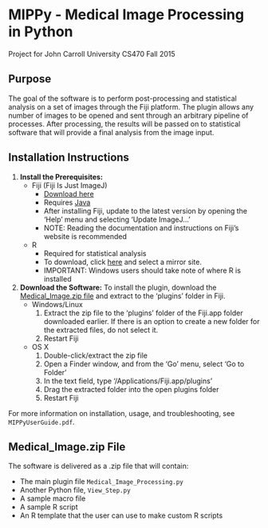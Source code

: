# MIPPy - Medical Image Processing in Python
Project for John Carroll University CS470 Fall 2015

## Purpose
The goal of the software is to perform post-processing and statistical analysis on a set of images through the Fiji platform. The plugin allows any number of images to be opened and sent through an arbitrary pipeline of processes. After processing, the results will be passed on to statistical software that will provide a final analysis from the image input. 

## Installation Instructions
1. **Install the Prerequisites:**
	* Fiji (Fiji Is Just ImageJ)
		* [Download here](http://fiji.sc/Downloads#Fiji)
		* Requires [Java](http://www.oracle.com/technetwork/java/javase/downloads/jre8-downloads-2133155.html)
		* After installing Fiji, update to the latest version by opening the ‘Help’ menu and selecting ‘Update ImageJ…’
		* NOTE: Reading the documentation and instructions on Fiji’s website is recommended 
	* R
		* Required for statistical analysis
		* To download, click [here](https://cran.r-project.org/mirrors.html) and select a mirror site.
		* IMPORTANT: Windows users should take note of where R is installed
2. **Download the Software:** To install the plugin, download the [Medical_Image.zip file](https://github.com/pwlandoll/cs470-image-processing/raw/master/Medical_Image.zip) and extract to the ‘plugins’ folder in Fiji. 
	* Windows/Linux
		1. Extract the zip file to the ‘plugins’ folder of the Fiji.app folder downloaded earlier. If there is an option to create a new folder for the extracted files, do not select it.
		2. Restart Fiji
	* OS X
		1. Double-click/extract the zip file
		2. Open a Finder window, and from the ‘Go’ menu, select ‘Go to Folder’
		3. In the text field, type ‘/Applications/Fiji.app/plugins’
		4. Drag the extracted folder into the open plugins folder
		5. Restart Fiji

For more information on installation, usage, and troubleshooting, see `MIPPyUserGuide.pdf`. 

## Medical_Image.zip File
The software is delivered as a .zip file that will contain:
* The main plugin file `Medical_Image_Processing.py`
* Another Python file, `View_Step.py`
* A sample macro file
* A sample R script
* An R template that the user can use to make custom R scripts

